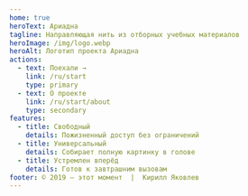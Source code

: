 ```yaml
---
home: true
heroText: Ариадна
tagline: Направляющая нить из отборных учебных материалов
heroImage: /img/logo.webp
heroAlt: Логотип проекта Ариадна
actions:
  - text: Поехали →
    link: /ru/start
    type: primary
  - text: О проекте
    link: /ru/start/about
    type: secondary
features:
  - title: Свободный
    details: Пожизненный доступ без ограничений
  - title: Универсальный
    details: Собирает полную картинку в голове
  - title: Устремлен вперёд
    details: Готов к завтрашним вызовам
footer: © 2019 — этот момент  |  Кирилл Яковлев
---
```

